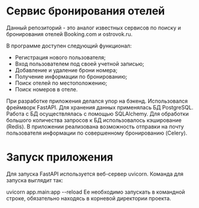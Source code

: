 # Сервис бронирования отелей

Данный репозиторий - это аналог известных сервисов по поиску и бронирования отелей Booking.com и ostrovok.ru.

В программе доступен следующий функционал:
* Регистрация нового пользователя;
* Вход пользователем под своей учетной записью;
* Добавление и удаление брони номера;
* Получение информации по бронированию;
* Поиск отелей по местоположению;
* Поиск номеров в отеле.


При разработке приложения делался упор на бэкенд. Использовался фреймворк FastAPI. Для хранения данных применялась БД PostgreSQL. 
Работа с БД осуществлялась с помощью SQLAlchemy. Для обработки большого количества запросов к БД использовалось кэширование (Redis).
В приложении реализована возможность отправки на почту пользователя информации по совершенному бронированию (Celery).


# Запуск приложения
Для запуска FastAPI используется веб-сервер uvicorn. Команда для запуска выглядит так:

uvicorn app.main:app --reload
Ее необходимо запускать в командной строке, обязательно находясь в корневой директории проекта.
